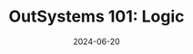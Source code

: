 ---
title: "OutSystems 101: Logic"
date: 2024-06-20
description: "In OutSystems, logic is implemented through actions, which handle everything from data interactions and user inputs to calling external APIs and managing complex business rules. This post will guide you through the basics of creating and using actions in OutSystems, enabling you to build powerful and responsive applications with ease."
image: logic-in-outsystems.jpeg
tags: [outsystems, low-code]
externalUrl: https://www.outsystems.com/blog/posts/logic-in-outsystems/
---